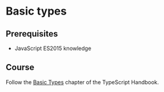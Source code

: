 # Basic types

## Prerequisites

- JavaScript ES2015 knowledge

## Course

Follow the [Basic Types](https://www.typescriptlang.org/docs/handbook/basic-types.html) chapter of the TypeScript Handbook.
